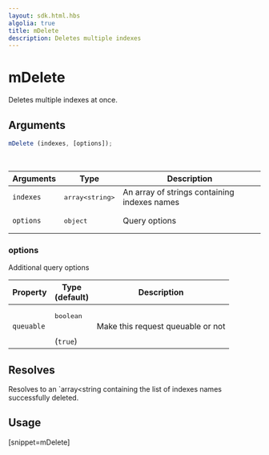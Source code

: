 ```yaml
---
layout: sdk.html.hbs
algolia: true
title: mDelete
description: Deletes multiple indexes
---
```


# mDelete

Deletes multiple indexes at once.

## Arguments

```javascript
mDelete (indexes, [options]);
```

<br/>

| Arguments | Type   | Description                                  |
| --------- | ------ | -------------------------------------------- |
| `indexes` | <pre>array&lt;string&gt;</pre>  | An array of strings containing indexes names |
| `options` | <pre>object</pre> | Query options          |

### options

Additional query options

| Property     | Type<br/>(default)    | Description   |
| -------------- | --------- | ------------- |
|  `queuable`  |  <pre>boolean</pre> <br/>(`true`) |  Make this request queuable or not  |

## Resolves

Resolves to an `array<string containing the list of indexes names successfully deleted.

## Usage

[snippet=mDelete]
